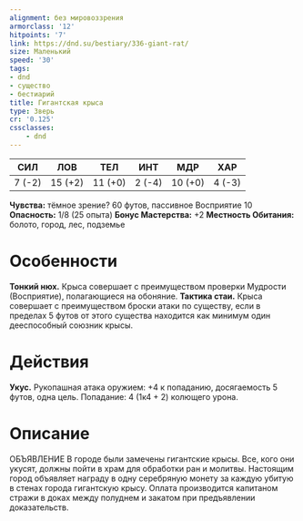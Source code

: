 ```yaml
---
alignment: без мировоззрения
armorclass: '12'
hitpoints: '7'
link: https://dnd.su/bestiary/336-giant-rat/
size: Маленький
speed: '30'
tags:
- dnd
- существо
- бестиарий
title: Гигантская крыса
type: Зверь
cr: '0.125'
cssclasses:
    - dnd
---
```



| СИЛ | ЛОВ | ТЕЛ | ИНТ | МДР | ХАР |
|---|---|---|---|---|---|
| 7 (-2) | 15 (+2) | 11 (+0) | 2 (-4) | 10 (+0) | 4 (-3) |
**Чувства:** тёмное зрение? 60 футов, пассивное Восприятие 10
**Опасность:** 1/8 (25 опыта)
**Бонус Мастерства:** +2
**Местность Обитания:** болото, город, лес, подземье


# Особенности
**Тонкий нюх.** Крыса совершает с преимуществом проверки Мудрости (Восприятие), полагающиеся на обоняние.
**Тактика стаи.** Крыса совершает с преимуществом броски атаки по существу, если в пределах 5 футов от этого существа находится как минимум один дееспособный союзник крысы.


# Действия
**Укус.** Рукопашная атака оружием: +4 к попаданию, досягаемость 5 футов, одна цель. Попадание: 4 (1к4 + 2) колющего урона.


# Описание
ОБЪЯВЛЕНИЕ В городе были замечены гигантские крысы. Все, кого они укусят, должны пойти в храм для обработки ран и молитвы. Настоящим город объявляет награду в одну серебряную монету за каждую убитую в стенах города гигантскую крысу. Оплата производится капитаном стражи в доках между полуднем и закатом при предъявлении доказательств.